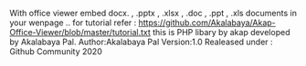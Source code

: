 With office viewer embed docx. , .pptx , .xlsx , .doc , .ppt , .xls documents in your wenpage .. for tutorial refer : https://github.com/Akalabaya/Akap-Office-Viewer/blob/master/tutorial.txt
this is PHP libary by akap developed by Akalabaya Pal.
Author:Akalabaya Pal
Version:1.0
Realeased under : Github Community 2020
